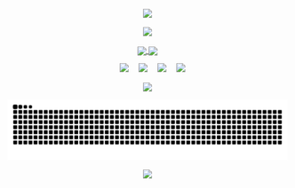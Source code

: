 <p align="center">
  <img src="https://capsule-render.vercel.app/api?type=waving&color=timeGradient&height=200&&section=header&text=Hi,traveller!&fontSize=60&fontAlign=50&fontAlignY=36&desc=&descAlign=50&descSize=30&descAlignY=60&animation=twinkling" />
</p>

<p align="center">
    <img width="800" src="https://readme-typing-svg.demolab.com?font=Orbitron&pause=3000&center=true&color=7ADFA5FF&vCenter=true&repeat=true&width=435&lines=Welcome+to+MRCORE+GitHub+profile+." />
</p>

<p align="center">
  <a href="https://github.com/SCMRCORE">
    <img height=200 align="center" src="https://github-readme-stats.vercel.app/api?username=SCMRCORE&show_icons=true&theme=moltack" />
  </a>
  <a href="https://github.com/SCMRCORE">
    <img height=200 align="center" src="https://github-readme-stats.vercel.app/api/top-langs?username=SCMRCORE&layout=compact&langs_count=8&card_width=250&theme=moltack" />
  </a>
</p>

<p align="center"> 
      &emsp;&emsp;
      <!-- 前端 -->
      <!-- <a href=""><img src="https://img.shields.io/badge/Vue.js-35495e.svg?style=flat-square&logo=vue.js&logoColor=4FC08D" ></a>&emsp; -->
      <!-- <a href=""><img src="https://img.shields.io/badge/React-20232a.svg?style=flat-square&logo=react&logoColor=61DAFB" ></a>&emsp; -->
      <!-- <a href=""><img src="https://img.shields.io/badge/TypeScript-007ACC.svg?style=flat-square&logo=typescript&logoColor=white" ></a>&emsp; -->
      <!-- 后端和数据库 -->
      <a href=""><img src="https://img.shields.io/badge/Java-ED8B00?style=flat-square&logo=openjdk&logoColor=white" ></a>&emsp;
      <!-- <a href=""><img src="https://img.shields.io/badge/Python-14354C?style=flat-square&logo=python&logoColor=white" ></a>&emsp; -->
      <a href=""><img src="https://img.shields.io/badge/MySQL-00000F?style=flat-square&logo=mysql&logoColor=white" ></a>&emsp;
      <a href=""><img src="https://img.shields.io/badge/redis-%23DD0031.svg?&style=flat-square&logo=redis&logoColor=white" ></a>&emsp;
      <a href=""><img src="https://img.shields.io/badge/MongoDB-4EA94B?style=flat-square&logo=mongodb&logoColor=white" ></a>&emsp;
</p>
<!-- <div id="img" align=center> -->
<!-- <a href="https://https://github.com/chenJH123456" target="_blank"><img  align=center src="https://img.shields.io/badge/📖-红迷-%23f5e1c0?style=for-the-badge"/></a> <a href="https://https://github.com/chenJH123456" target="_blank"><img  align=center src="https://img.shields.io/badge/🎨-绘画-%23f5e1c0?style=for-the-badge"/></a> <a href="https://https://github.com/chenJH123456" target="_blank"><a href="https://https://github.com/chenJH123456" target="_blank"><img  align=center src="https://img.shields.io/badge/🌄-大自然-%23f5e1c0?style=for-the-badge"/></a> -->
<!-- </div> -->
<p align="center">
  <img height=200 align="center" src="https://github-readme-streak-stats.herokuapp.com?user=SCMRCORE&theme=vue&hide_border=%E7%9C%9F&border_radius=6&locale=zh_Hans&date_format=%5BY%20%5DM%20j&mode=weekly" />
</p>

<picture>
  <source media="(prefers-color-scheme: dark)" srcset="https://raw.githubusercontent.com/SCMRCORE/SCMRCORE/output/github-contribution-grid-snake-dark.svg">
  <source media="(prefers-color-scheme: light)" srcset="https://raw.githubusercontent.com/SCMRCORE/SCMRCORE/output/github-contribution-grid-snake.svg">
  <img alt="github contribution grid snake animation" src="https://raw.githubusercontent.com/SCMRCORE/SCMRCORE/output/github-contribution-grid-snake.svg">
</picture>

<p align="center">
  <img src="https://capsule-render.vercel.app/api?type=waving&color=timeGradient&height=200&&section=footer&text=hungry↑to↑death&fontSize=40&fontAlign=50&fontAlignY=70&desc=&descAlign=50&descSize=30&descAlignY=40&animation=twinkling" />
</p>
